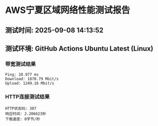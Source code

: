# AWS宁夏区域网络性能测试报告
## 测试时间: 2025-09-08 14:13:52
## 测试环境: GitHub Actions Ubuntu Latest (Linux)

### 带宽测试结果
```
Ping: 10.977 ms
Download: 1878.79 Mbit/s
Upload: 1249.16 Mbit/s
```

### HTTP连接测试结果
```
HTTP状态码: 307
响应时间: 2.206623秒
下载速度: 0字节/秒
```

